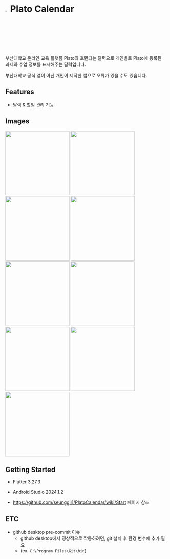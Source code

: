 # <img src = "https://user-images.githubusercontent.com/38664481/115961026-9114f000-a54f-11eb-90c0-aab964dd9202.png" width="3%">Plato Calendar

부산대학교 온라인 교육 플랫폼 Plato와 호환되는 달력으로
개인별로 Plato에 등록된 과제와 수업 정보를 표시해주는 달력입니다.

부산대학교 공식 앱이 아닌 개인이 제작한 앱으로 오류가 있을 수도 있습니다.

## Features
- 달력 & 할일 관리 기능

## Images

<img src="https://github.com/user-attachments/assets/a183f751-da4e-412f-8d87-960cc01c4f7c" width="200" />
<img src="https://github.com/user-attachments/assets/675600bd-2e44-4dbb-8308-a5760488be7a" width="200" />
<img src="https://github.com/user-attachments/assets/92fa1e51-0d73-4618-901d-1cb64a8534f8" width="200" />
<img src="https://github.com/user-attachments/assets/d0fde041-2b49-4067-8dd9-ce5f7ac58abe" width="200" />
<img src="https://github.com/user-attachments/assets/a408418f-06f7-4fa5-a112-73d22b240201" width="200" />
<img src="https://github.com/user-attachments/assets/9af46f62-8991-470a-99c3-c39c6efe9966" width="200" />
<img src="https://github.com/user-attachments/assets/2353ffe0-6145-4520-b076-5a1dd4b0e796" width="200" />
<img src="https://github.com/user-attachments/assets/23ba0ef8-c101-4639-95e6-35419b91e53e" width="200" />
<img src="https://github.com/user-attachments/assets/8c61c4e9-9938-483a-82a7-89d42e82b7bc" width="200" />


## Getting Started
- Flutter 3.27.3
- Android Studio 2024.1.2

- https://github.com/seunggil1/PlatoCalendar/wiki/Start 페이지 참조

## ETC
- github desktop pre-commit 이슈
  - github desktop에서 정상적으로 작동하려면, git 설치 후 환경 변수에 추가 필요  
  -  (ex. `C:\Program Files\Git\bin`)
